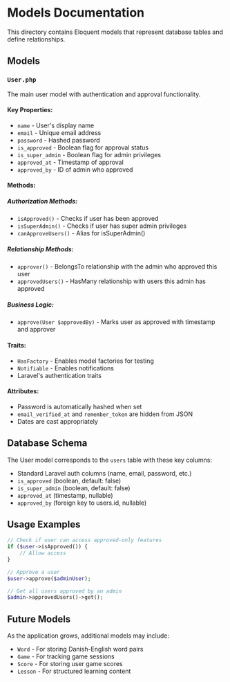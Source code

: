 # Models Documentation

This directory contains Eloquent models that represent database tables and define relationships.

## Models

### `User.php`

The main user model with authentication and approval functionality.

#### Key Properties:
- `name` - User's display name
- `email` - Unique email address
- `password` - Hashed password
- `is_approved` - Boolean flag for approval status
- `is_super_admin` - Boolean flag for admin privileges
- `approved_at` - Timestamp of approval
- `approved_by` - ID of admin who approved

#### Methods:

##### Authorization Methods:
- `isApproved()` - Checks if user has been approved
- `isSuperAdmin()` - Checks if user has super admin privileges
- `canApproveUsers()` - Alias for isSuperAdmin()

##### Relationship Methods:
- `approver()` - BelongsTo relationship with the admin who approved this user
- `approvedUsers()` - HasMany relationship with users this admin has approved

##### Business Logic:
- `approve(User $approvedBy)` - Marks user as approved with timestamp and approver

#### Traits:
- `HasFactory` - Enables model factories for testing
- `Notifiable` - Enables notifications
- Laravel's authentication traits

#### Attributes:
- Password is automatically hashed when set
- `email_verified_at` and `remember_token` are hidden from JSON
- Dates are cast appropriately

## Database Schema

The User model corresponds to the `users` table with these key columns:
- Standard Laravel auth columns (name, email, password, etc.)
- `is_approved` (boolean, default: false)
- `is_super_admin` (boolean, default: false)
- `approved_at` (timestamp, nullable)
- `approved_by` (foreign key to users.id, nullable)

## Usage Examples

```php
// Check if user can access approved-only features
if ($user->isApproved()) {
    // Allow access
}

// Approve a user
$user->approve($adminUser);

// Get all users approved by an admin
$admin->approvedUsers()->get();
```

## Future Models

As the application grows, additional models may include:
- `Word` - For storing Danish-English word pairs
- `Game` - For tracking game sessions
- `Score` - For storing user game scores
- `Lesson` - For structured learning content